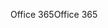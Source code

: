 <span data-ttu-id="326ee-101">Office 365</span><span class="sxs-lookup"><span data-stu-id="326ee-101">Office 365</span></span>